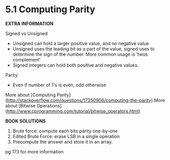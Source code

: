 <h1>5.1 Computing Parity</h1>

**EXTRA INFORMATION**

Signed vs Unsigned 
- Unsigned can hold a larger positive value, and no negative value 
- Unsigned uses the leading bit as a part of the value, signed uses to determine the sign of the number. More common usage is 'twos complement' 
- Signed integers can hold both positive and negative values.

Parity 
- Even if number of 1's is even, odd otherwise

More about [Computing Parity] (http://stackoverflow.com/questions/17350906/computing-the-parity)
More about [Bitwise Operations] (http://www.cprogramming.com/tutorial/bitwise_operators.html)

**BOOK SOLUTIONS**

1. Brute force: compute each bits parity one-by-one
2. Edited Brute Force: erase LSB in a single operation 
3. Precompute the answer and store it in an array. 

pg 173 for more information
